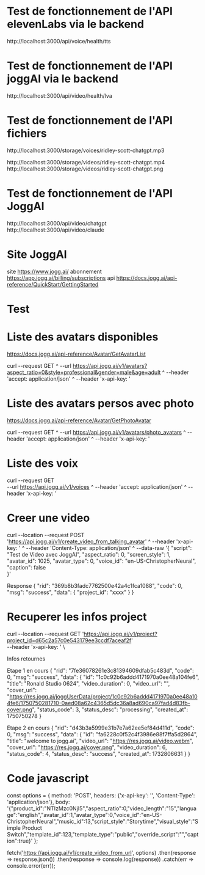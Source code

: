 # Test de fonctionnement de l'API elevenLabs via le backend
  http://localhost:3000/api/voice/health/tts

# Test de fonctionnement de l'API joggAI via le backend
  http://localhost:3000/api/video/health/lva

# Test de fonctionnement de l'API fichiers
  http://localhost:3000/storage/voices/ridley-scott-chatgpt.mp3
  
  http://localhost:3000/storage/videos/ridley-scott-chatgpt.mp4
  http://localhost:3000/storage/videos/ridley-scott-chatgpt.png

# Test de fonctionnement de l'API JoggAI
  http://localhost:3000/api/video/chatgpt
  http://localhost:3000/api/video/claude

# Site JoggAI

  site        https://www.jogg.ai/
  abonnement  https://app.jogg.ai/billing/subscriptions
  api         https://docs.jogg.ai/api-reference/QuickStart/GettingStarted

# Test


  # Liste des avatars disponibles

  https://docs.jogg.ai/api-reference/Avatar/GetAvatarList

  curl --request GET ^
    --url https://api.jogg.ai/v1/avatars?aspect_ratio=0&style=professional&gender=male&age=adult ^
    --header 'accept: application/json' ^
    --header 'x-api-key: <api-key>'

  # Liste des avatars persos avec photo

  https://docs.jogg.ai/api-reference/Avatar/GetPhotoAvatar
  
  curl --request GET ^
    --url https://api.jogg.ai/v1/avatars/photo_avatars ^
    --header 'accept: application/json' ^
    --header 'x-api-key: <api-key>'

  # Liste des voix

  curl --request GET \
    --url https://api.jogg.ai/v1/voices ^
    --header 'accept: application/json' ^
    --header 'x-api-key: <api-key>'

  # Creer une video

  curl --location --request POST 'https://api.jogg.ai/v1/create_video_from_talking_avatar' ^
  --header 'x-api-key: <your-api-key>' ^
  --header 'Content-Type: application/json' ^
  --data-raw '{
      "script": "Test de Video avec JoggAI",
      "aspect_ratio": 0,
      "screen_style": 1,
      "avatar_id": 1025,
      "avatar_type": 0,
      "voice_id": "en-US-ChristopherNeural",
      "caption": false   
  }'

  Response
  {
      "rid": "369b8b3fadc7762500e42a4c1fca1088",
      "code": 0,
      "msg": "success",
      "data": {
          "project_id": "xxxx"
      }
  }

  # Recuperer les infos project

curl --location --request GET 'https://api.jogg.ai/v1/project?project_id=d65c2a57c0e543179ee3ccdf7aceaf2f' \
--header 'x-api-key: <your-api-key>' \

  
  Infos retournes

  Etape 1 en cours
  {
    "rid": "7fe36078261e3c81394609dfab5c483d",
    "code": 0,
    "msg": "success",
    "data": {
        "id": "1c0c92b6addd4171970a0ee48a104fe6",
        "title": "Ronald Studio 0624",
        "video_duration": 0,
        "video_url": "",
        "cover_url": "https://res.jogg.ai/joggUserData/project/1c0c92b6addd4171970a0ee48a104fe6/1750750281710-0aed08a62c4365d5dc36a8ad690ca97fad4d83fb-cover.png",
        "status_code": 3,
        "status_desc": "processing",
        "created_at": 1750750278
    }

  Etape 2 en cours
  {
      "rid": "d43b3a5999e31b7e7a62ee5ef84d411d",
      "code": 0,
      "msg": "success",
      "data": {
          "id": "fa6228c0f52c4f3986e88f7ffa5d2864",
          "title": "welcome to jogg.ai",
          "video_url": "https://res.jogg.ai/video.webm",
          "cover_url": "https://res.jogg.ai/cover.png",
          "video_duration": 6,
          "status_code": 4,
          "status_desc": "success",
          "created_at": 1732806631
      }
  }



# Code javascript

  const options = {
    method: 'POST',
    headers: {'x-api-key': '<api-key>', 'Content-Type': 'application/json'},
    body: '{"product_id":"NTIzMzc0NjI5","aspect_ratio":0,"video_length":"15","language":"english","avatar_id":1,"avatar_type":0,"voice_id":"en-US-ChristopherNeural","music_id":13,"script_style":"Storytime","visual_style":"Simple Product Switch","template_id":123,"template_type":"public","override_script":"","caption":true}'
  };

  fetch('https://api.jogg.ai/v1/create_video_from_url', options)
    .then(response => response.json())
    .then(response => console.log(response))
    .catch(err => console.error(err));

